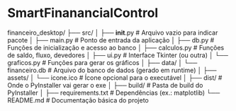 # SmartFinanancialControl

financeiro_desktop/
├── src/
│   ├── __init__.py                 # Arquivo vazio para indicar pacote
│   ├── main.py                     # Ponto de entrada da aplicação
│   ├── db.py                       # Funções de inicialização e acesso ao banco
│   ├── calculos.py                 # Funções de saldo, fluxo, devedores
│   ├── ui.py                       # Interface Tkinter (ou outra)
│   └── graficos.py                 # Funções para gerar os gráficos
│
├── data/
│   └── financeiro.db               # Arquivo do banco de dados (gerado em runtime)
│
├── assets/
│   └── icone.ico                   # Ícone opcional para o executável
│
├── dist/                           # Onde o PyInstaller vai gerar o exe
│
├── build/                          # Pasta de build do PyInstaller
│
├── requirements.txt                # Dependências (ex.: matplotlib)
└── README.md                       # Documentação básica do projeto
